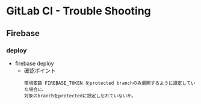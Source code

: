 # GitLab CI - Trouble Shooting

## Firebase
### deploy
* firebase deploy
  * 確認ポイント
    ```
    環境変数 FIREBASE_TOKEN をprotected branchのみ展開するように設定していた場合に、
    対象のbranchをprotectedに設定し忘れていないか。
    ```
